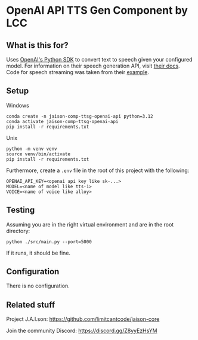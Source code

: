 # OpenAI API TTS Gen Component by LCC

## What is this for?
Uses [OpenAI's Python SDK](https://github.com/openai/openai-python) to convert text to speech given your configured model. For information on their speech generation API, visit [their docs](https://platform.openai.com/docs/guides/text-generation). Code for speech streaming was taken from their [example](https://github.com/openai/openai-python/blob/main/examples/audio.py).

## Setup

Windows
```
conda create -n jaison-comp-ttsg-openai-api python=3.12
conda activate jaison-comp-ttsg-openai-api
pip install -r requirements.txt
```

Unix
```
python -m venv venv
source venv/bin/activate
pip install -r requirements.txt
```

Furthermore, create a `.env` file in the root of this project with the following:
```
OPENAI_API_KEY=<openai api key like sk-...>
MODEL=<name of model like tts-1>
VOICE=<name of voice like alloy>
```

## Testing
Assuming you are in the right virtual environment and are in the root directory:
```
python ./src/main.py --port=5000
```
If it runs, it should be fine.

## Configuration
There is no configuration.

## Related stuff
Project J.A.I.son: https://github.com/limitcantcode/jaison-core

Join the community Discord: https://discord.gg/Z8yyEzHsYM
